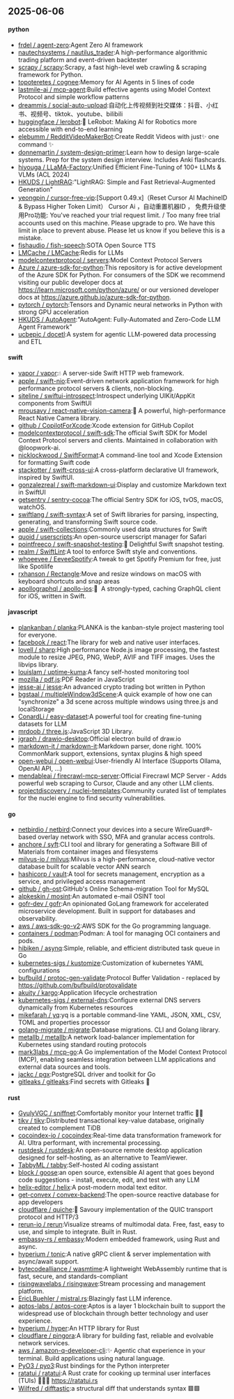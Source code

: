 ## 2025-06-06

#### python
* [frdel / agent-zero](https://github.com/frdel/agent-zero):Agent Zero AI framework
* [nautechsystems / nautilus_trader](https://github.com/nautechsystems/nautilus_trader):A high-performance algorithmic trading platform and event-driven backtester
* [scrapy / scrapy](https://github.com/scrapy/scrapy):Scrapy, a fast high-level web crawling & scraping framework for Python.
* [topoteretes / cognee](https://github.com/topoteretes/cognee):Memory for AI Agents in 5 lines of code
* [lastmile-ai / mcp-agent](https://github.com/lastmile-ai/mcp-agent):Build effective agents using Model Context Protocol and simple workflow patterns
* [dreammis / social-auto-upload](https://github.com/dreammis/social-auto-upload):自动化上传视频到社交媒体：抖音、小红书、视频号、tiktok、youtube、bilibili
* [huggingface / lerobot](https://github.com/huggingface/lerobot):🤗 LeRobot: Making AI for Robotics more accessible with end-to-end learning
* [elebumm / RedditVideoMakerBot](https://github.com/elebumm/RedditVideoMakerBot):Create Reddit Videos with just✨ one command ✨
* [donnemartin / system-design-primer](https://github.com/donnemartin/system-design-primer):Learn how to design large-scale systems. Prep for the system design interview. Includes Anki flashcards.
* [hiyouga / LLaMA-Factory](https://github.com/hiyouga/LLaMA-Factory):Unified Efficient Fine-Tuning of 100+ LLMs & VLMs (ACL 2024)
* [HKUDS / LightRAG](https://github.com/HKUDS/LightRAG):"LightRAG: Simple and Fast Retrieval-Augmented Generation"
* [yeongpin / cursor-free-vip](https://github.com/yeongpin/cursor-free-vip):[Support 0.49.x]（Reset Cursor AI MachineID & Bypass Higher Token Limit） Cursor Ai ，自动重置机器ID ， 免费升级使用Pro功能: You've reached your trial request limit. / Too many free trial accounts used on this machine. Please upgrade to pro. We have this limit in place to prevent abuse. Please let us know if you believe this is a mistake.
* [fishaudio / fish-speech](https://github.com/fishaudio/fish-speech):SOTA Open Source TTS
* [LMCache / LMCache](https://github.com/LMCache/LMCache):Redis for LLMs
* [modelcontextprotocol / servers](https://github.com/modelcontextprotocol/servers):Model Context Protocol Servers
* [Azure / azure-sdk-for-python](https://github.com/Azure/azure-sdk-for-python):This repository is for active development of the Azure SDK for Python. For consumers of the SDK we recommend visiting our public developer docs at https://learn.microsoft.com/python/azure/ or our versioned developer docs at https://azure.github.io/azure-sdk-for-python.
* [pytorch / pytorch](https://github.com/pytorch/pytorch):Tensors and Dynamic neural networks in Python with strong GPU acceleration
* [HKUDS / AutoAgent](https://github.com/HKUDS/AutoAgent):"AutoAgent: Fully-Automated and Zero-Code LLM Agent Framework"
* [ucbepic / docetl](https://github.com/ucbepic/docetl):A system for agentic LLM-powered data processing and ETL

#### swift
* [vapor / vapor](https://github.com/vapor/vapor):💧 A server-side Swift HTTP web framework.
* [apple / swift-nio](https://github.com/apple/swift-nio):Event-driven network application framework for high performance protocol servers & clients, non-blocking.
* [siteline / swiftui-introspect](https://github.com/siteline/swiftui-introspect):Introspect underlying UIKit/AppKit components from SwiftUI
* [mrousavy / react-native-vision-camera](https://github.com/mrousavy/react-native-vision-camera):📸 A powerful, high-performance React Native Camera library.
* [github / CopilotForXcode](https://github.com/github/CopilotForXcode):Xcode extension for GitHub Copilot
* [modelcontextprotocol / swift-sdk](https://github.com/modelcontextprotocol/swift-sdk):The official Swift SDK for Model Context Protocol servers and clients. Maintained in collaboration with @loopwork-ai.
* [nicklockwood / SwiftFormat](https://github.com/nicklockwood/SwiftFormat):A command-line tool and Xcode Extension for formatting Swift code
* [stackotter / swift-cross-ui](https://github.com/stackotter/swift-cross-ui):A cross-platform declarative UI framework, inspired by SwiftUI.
* [gonzalezreal / swift-markdown-ui](https://github.com/gonzalezreal/swift-markdown-ui):Display and customize Markdown text in SwiftUI
* [getsentry / sentry-cocoa](https://github.com/getsentry/sentry-cocoa):The official Sentry SDK for iOS, tvOS, macOS, watchOS.
* [swiftlang / swift-syntax](https://github.com/swiftlang/swift-syntax):A set of Swift libraries for parsing, inspecting, generating, and transforming Swift source code.
* [apple / swift-collections](https://github.com/apple/swift-collections):Commonly used data structures for Swift
* [quoid / userscripts](https://github.com/quoid/userscripts):An open-source userscript manager for Safari
* [pointfreeco / swift-snapshot-testing](https://github.com/pointfreeco/swift-snapshot-testing):📸 Delightful Swift snapshot testing.
* [realm / SwiftLint](https://github.com/realm/SwiftLint):A tool to enforce Swift style and conventions.
* [whoeevee / EeveeSpotify](https://github.com/whoeevee/EeveeSpotify):A tweak to get Spotify Premium for free, just like Spotilife
* [rxhanson / Rectangle](https://github.com/rxhanson/Rectangle):Move and resize windows on macOS with keyboard shortcuts and snap areas
* [apollographql / apollo-ios](https://github.com/apollographql/apollo-ios):📱  A strongly-typed, caching GraphQL client for iOS, written in Swift.

#### javascript
* [plankanban / planka](https://github.com/plankanban/planka):PLANKA is the kanban-style project mastering tool for everyone.
* [facebook / react](https://github.com/facebook/react):The library for web and native user interfaces.
* [lovell / sharp](https://github.com/lovell/sharp):High performance Node.js image processing, the fastest module to resize JPEG, PNG, WebP, AVIF and TIFF images. Uses the libvips library.
* [louislam / uptime-kuma](https://github.com/louislam/uptime-kuma):A fancy self-hosted monitoring tool
* [mozilla / pdf.js](https://github.com/mozilla/pdf.js):PDF Reader in JavaScript
* [jesse-ai / jesse](https://github.com/jesse-ai/jesse):An advanced crypto trading bot written in Python
* [bgstaal / multipleWindow3dScene](https://github.com/bgstaal/multipleWindow3dScene):A quick example of how one can "synchronize" a 3d scene across multiple windows using three.js and localStorage
* [ConardLi / easy-dataset](https://github.com/ConardLi/easy-dataset):A powerful tool for creating fine-tuning datasets for LLM
* [mrdoob / three.js](https://github.com/mrdoob/three.js):JavaScript 3D Library.
* [jgraph / drawio-desktop](https://github.com/jgraph/drawio-desktop):Official electron build of draw.io
* [markdown-it / markdown-it](https://github.com/markdown-it/markdown-it):Markdown parser, done right. 100% CommonMark support, extensions, syntax plugins & high speed
* [open-webui / open-webui](https://github.com/open-webui/open-webui):User-friendly AI Interface (Supports Ollama, OpenAI API, ...)
* [mendableai / firecrawl-mcp-server](https://github.com/mendableai/firecrawl-mcp-server):Official Firecrawl MCP Server - Adds powerful web scraping to Cursor, Claude and any other LLM clients.
* [projectdiscovery / nuclei-templates](https://github.com/projectdiscovery/nuclei-templates):Community curated list of templates for the nuclei engine to find security vulnerabilities.

#### go
* [netbirdio / netbird](https://github.com/netbirdio/netbird):Connect your devices into a secure WireGuard®-based overlay network with SSO, MFA and granular access controls.
* [anchore / syft](https://github.com/anchore/syft):CLI tool and library for generating a Software Bill of Materials from container images and filesystems
* [milvus-io / milvus](https://github.com/milvus-io/milvus):Milvus is a high-performance, cloud-native vector database built for scalable vector ANN search
* [hashicorp / vault](https://github.com/hashicorp/vault):A tool for secrets management, encryption as a service, and privileged access management
* [github / gh-ost](https://github.com/github/gh-ost):GitHub's Online Schema-migration Tool for MySQL
* [alpkeskin / mosint](https://github.com/alpkeskin/mosint):An automated e-mail OSINT tool
* [gofr-dev / gofr](https://github.com/gofr-dev/gofr):An opinionated GoLang framework for accelerated microservice development. Built in support for databases and observability.
* [aws / aws-sdk-go-v2](https://github.com/aws/aws-sdk-go-v2):AWS SDK for the Go programming language.
* [containers / podman](https://github.com/containers/podman):Podman: A tool for managing OCI containers and pods.
* [hibiken / asynq](https://github.com/hibiken/asynq):Simple, reliable, and efficient distributed task queue in Go
* [kubernetes-sigs / kustomize](https://github.com/kubernetes-sigs/kustomize):Customization of kubernetes YAML configurations
* [bufbuild / protoc-gen-validate](https://github.com/bufbuild/protoc-gen-validate):Protocol Buffer Validation - replaced by https://github.com/bufbuild/protovalidate
* [akuity / kargo](https://github.com/akuity/kargo):Application lifecycle orchestration
* [kubernetes-sigs / external-dns](https://github.com/kubernetes-sigs/external-dns):Configure external DNS servers dynamically from Kubernetes resources
* [mikefarah / yq](https://github.com/mikefarah/yq):yq is a portable command-line YAML, JSON, XML, CSV, TOML and properties processor
* [golang-migrate / migrate](https://github.com/golang-migrate/migrate):Database migrations. CLI and Golang library.
* [metallb / metallb](https://github.com/metallb/metallb):A network load-balancer implementation for Kubernetes using standard routing protocols
* [mark3labs / mcp-go](https://github.com/mark3labs/mcp-go):A Go implementation of the Model Context Protocol (MCP), enabling seamless integration between LLM applications and external data sources and tools.
* [jackc / pgx](https://github.com/jackc/pgx):PostgreSQL driver and toolkit for Go
* [gitleaks / gitleaks](https://github.com/gitleaks/gitleaks):Find secrets with Gitleaks 🔑

#### rust
* [GyulyVGC / sniffnet](https://github.com/GyulyVGC/sniffnet):Comfortably monitor your Internet traffic 🕵️‍♂️
* [tikv / tikv](https://github.com/tikv/tikv):Distributed transactional key-value database, originally created to complement TiDB
* [cocoindex-io / cocoindex](https://github.com/cocoindex-io/cocoindex):Real-time data transformation framework for AI. Ultra performant, with incremental processing.
* [rustdesk / rustdesk](https://github.com/rustdesk/rustdesk):An open-source remote desktop application designed for self-hosting, as an alternative to TeamViewer.
* [TabbyML / tabby](https://github.com/TabbyML/tabby):Self-hosted AI coding assistant
* [block / goose](https://github.com/block/goose):an open source, extensible AI agent that goes beyond code suggestions - install, execute, edit, and test with any LLM
* [helix-editor / helix](https://github.com/helix-editor/helix):A post-modern modal text editor.
* [get-convex / convex-backend](https://github.com/get-convex/convex-backend):The open-source reactive database for app developers
* [cloudflare / quiche](https://github.com/cloudflare/quiche):🥧 Savoury implementation of the QUIC transport protocol and HTTP/3
* [rerun-io / rerun](https://github.com/rerun-io/rerun):Visualize streams of multimodal data. Free, fast, easy to use, and simple to integrate. Built in Rust.
* [embassy-rs / embassy](https://github.com/embassy-rs/embassy):Modern embedded framework, using Rust and async.
* [hyperium / tonic](https://github.com/hyperium/tonic):A native gRPC client & server implementation with async/await support.
* [bytecodealliance / wasmtime](https://github.com/bytecodealliance/wasmtime):A lightweight WebAssembly runtime that is fast, secure, and standards-compliant
* [risingwavelabs / risingwave](https://github.com/risingwavelabs/risingwave):Stream processing and management platform.
* [EricLBuehler / mistral.rs](https://github.com/EricLBuehler/mistral.rs):Blazingly fast LLM inference.
* [aptos-labs / aptos-core](https://github.com/aptos-labs/aptos-core):Aptos is a layer 1 blockchain built to support the widespread use of blockchain through better technology and user experience.
* [hyperium / hyper](https://github.com/hyperium/hyper):An HTTP library for Rust
* [cloudflare / pingora](https://github.com/cloudflare/pingora):A library for building fast, reliable and evolvable network services.
* [aws / amazon-q-developer-cli](https://github.com/aws/amazon-q-developer-cli):✨ Agentic chat experience in your terminal. Build applications using natural language.
* [PyO3 / pyo3](https://github.com/PyO3/pyo3):Rust bindings for the Python interpreter
* [ratatui / ratatui](https://github.com/ratatui/ratatui):A Rust crate for cooking up terminal user interfaces (TUIs) 👨‍🍳🐀 https://ratatui.rs
* [Wilfred / difftastic](https://github.com/Wilfred/difftastic):a structural diff that understands syntax 🟥🟩
